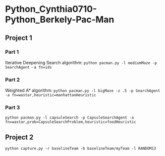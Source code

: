 # Python_Cynthia0710-Python_Berkely-Pac-Man
## Project 1
### Part 1
Iterative Deepening Search algorithm: 
`python pacman.py -l mediumMaze -p SearchAgent -a fn=ids`
### Part 2
Weighted A* algorithm:
`python pacman.py -l bigMaze -z .5 -p SearchAgent -a fn=wastar,heuristic=manhattanHeuristic`
### Part 3
`python pacman.py -l capsuleSearch -p CapsuleSearchAgent -a fn=wastar,prob=CapsuleSearchProblem,heuristic=foodHeuristic`

## Project 2
`python capture.py -r baselineTeam -b baselineTeam/myTeam -l RANDOM13`
